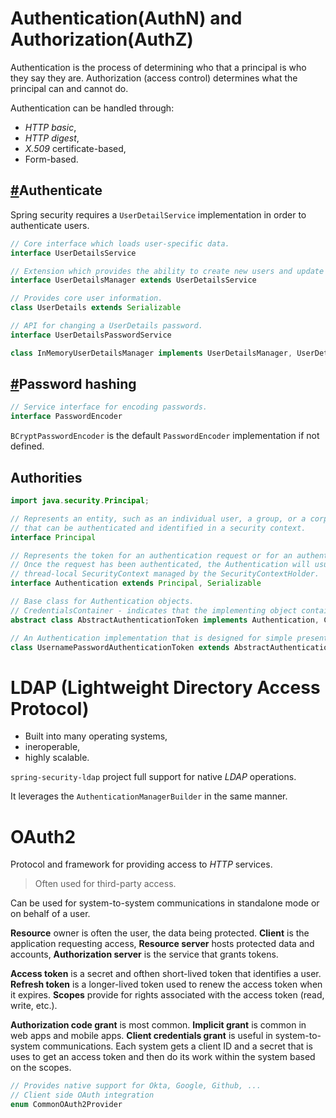 # Authentication(AuthN) and Authorization(AuthZ)
Authentication is the process of determining who that a principal is who they say they are. Authorization (access control) determines what the principal can and cannot do.

Authentication can be handled through:
* _HTTP basic_,
* _HTTP digest_,
* _X.509_ certificate-based,
* Form-based.

## [#](https://github.com/spring-projects/spring-security/tree/main/core/src/main/java/org/springframework/security/core/userdetails)Authenticate

Spring security requires a `UserDetailService` implementation in order to authenticate users.

```java 
// Core interface which loads user-specific data.
interface UserDetailsService

// Extension which provides the ability to create new users and update existing ones.
interface UserDetailsManager extends UserDetailsService

// Provides core user information.
class UserDetails extends Serializable

// API for changing a UserDetails password.
interface UserDetailsPasswordService
```

```java
class InMemoryUserDetailsManager implements UserDetailsManager, UserDetailsPasswordService
```
## [#](https://github.com/spring-projects/spring-security/tree/main/crypto/src/main/java/org/springframework/security/crypto)Password hashing
```java
// Service interface for encoding passwords.
interface PasswordEncoder 
```

`BCryptPasswordEncoder` is the default `PasswordEncoder` implementation if not defined.
## Authorities
```java
import java.security.Principal;

// Represents an entity, such as an individual user, a group, or a corporation,
// that can be authenticated and identified in a security context.
interface Principal

// Represents the token for an authentication request or for an authenticated principal.
// Once the request has been authenticated, the Authentication will usually be stored in a
// thread-local SecurityContext managed by the SecurityContextHolder.
interface Authentication extends Principal, Serializable

// Base class for Authentication objects.
// CredentialsContainer - indicates that the implementing object contains sensitive data, which can be erased
abstract class AbstractAuthenticationToken implements Authentication, CredentialsContainer

// An Authentication implementation that is designed for simple presentation of a username and password.
class UsernamePasswordAuthenticationToken extends AbstractAuthenticationToken
```
# LDAP (Lightweight Directory Access Protocol)
* Built into many operating systems,
* ineroperable,
* highly scalable.

`spring-security-ldap` project full support for native _LDAP_ operations.

It leverages the `AuthenticationManagerBuilder` in the same manner.
# OAuth2
Protocol and framework for providing access to _HTTP_ services.
> Often used for third-party access.

Can be used for system-to-system communications in standalone mode or on behalf of a user.

**Resource** owner is often the user, the data being protected.
**Client** is the application requesting access,
**Resource server** hosts protected data and accounts,
**Authorization server** is the service that grants tokens.

**Access token** is a secret and ofthen short-lived token that identifies a user.
**Refresh token** is a longer-lived token used to renew the access token when it expires.
**Scopes** provide for rights associated with the access token (read, write, etc.).

**Authorization code grant** is most common.
**Implicit grant** is common in web apps and mobile apps.
**Client credentials grant** is useful in system-to-system communications. Each system gets a client ID and a secret that is uses to get an access token and then do its work within the system based on the scopes.
```java
// Provides native support for Okta, Google, Github, ...
// Client side OAuth integration
enum CommonOAuth2Provider
```
<!--stackedit_data:
eyJoaXN0b3J5IjpbNDU0ODIyMzYwXX0=
-->